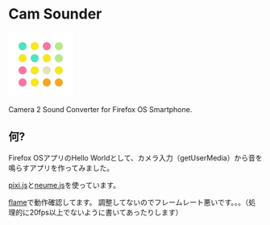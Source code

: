# Cam Sounder

![image](./camsounder.png)

Camera 2 Sound Converter for Firefox OS Smartphone.

## 何?

Firefox OSアプリのHello Worldとして、カメラ入力（getUserMedia）から音を鳴らすアプリを作ってみました。

[pixi.js](https://github.com/GoodBoyDigital/pixi.js/)と[neume.js](https://github.com/mohayonao/neume.js/)を使っています。

[flame](http://www.mozilla.jp/firefox/os/devices/flame/)で動作確認してます。
調整してないのでフレームレート悪いです。。。（処理的に20fps以上でないように書いてあったりします）



